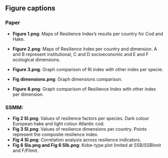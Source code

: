 ## Figure captions

### Paper

- **Figure 1.png**: Maps of Resilience Index’s results per country for Cod and Hake. 

- **Figure 2.png**: Maps of Resilience Index per country and dimension. A and B represent institutional, C and D socioeconomic and E and F ecological dimensions. 

- **Figure 3.png**: Graph comparison of RI index with other index per specie. 

- **Fig dimensions.png**: Graph dimensions comparison.

- **Figure 8.png**: Graph comparison of Resilience Index with other index per dimension.

### SSMM:

- **Fig 2 SI.png**: Values of resilience factors per species. Dark colour European hake and light colour Atlantic cod. 
- **Fig 3 SI.png**: Values of resilience dimensions per country. Points represent the composite resilience index. 
- **Fig 4 SI.png**: Correlation analysis across resilience indicators. 
- **Fig 6 SIa.png and Fig 6 SIb.png**: Kobe-type plot limited at SSB/SSBlimit and F/Flimit.
